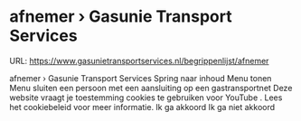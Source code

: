 # afnemer › Gasunie Transport Services

URL: https://www.gasunietransportservices.nl/begrippenlijst/afnemer

afnemer › Gasunie Transport Services
Spring naar inhoud
Menu tonen
Menu sluiten
een persoon met een
aansluiting
op een
gastransportnet
Deze website vraagt je toestemming cookies te gebruiken voor
YouTube
. Lees het
cookiebeleid
voor meer informatie.
Ik ga akkoord
Ik ga niet akkoord